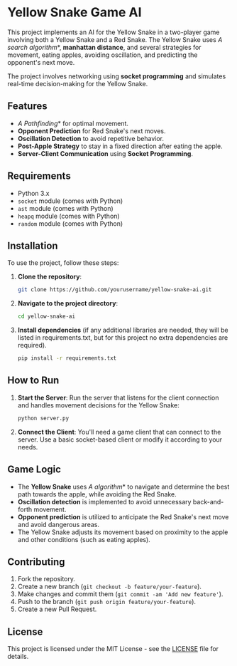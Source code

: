 # Yellow Snake Game AI

This project implements an AI for the Yellow Snake in a two-player game involving both a Yellow Snake and a Red Snake. The Yellow Snake uses **A* search algorithm**, **manhattan distance**, and several strategies for movement, eating apples, avoiding oscillation, and predicting the opponent's next move.

The project involves networking using **socket programming** and simulates real-time decision-making for the Yellow Snake.

## Features

- **A* Pathfinding** for optimal movement.
- **Opponent Prediction** for Red Snake's next moves.
- **Oscillation Detection** to avoid repetitive behavior.
- **Post-Apple Strategy** to stay in a fixed direction after eating the apple.
- **Server-Client Communication** using **Socket Programming**.

## Requirements

- Python 3.x
- `socket` module (comes with Python)
- `ast` module (comes with Python)
- `heapq` module (comes with Python)
- `random` module (comes with Python)

## Installation

To use the project, follow these steps:

1. **Clone the repository**:
    ```bash
    git clone https://github.com/yourusername/yellow-snake-ai.git
    ```

2. **Navigate to the project directory**:
    ```bash
    cd yellow-snake-ai
    ```

3. **Install dependencies** (if any additional libraries are needed, they will be listed in requirements.txt, but for this project no extra dependencies are required).

    ```bash
    pip install -r requirements.txt
    ```

## How to Run

1. **Start the Server**:
    Run the server that listens for the client connection and handles movement decisions for the Yellow Snake:
    ```bash
    python server.py
    ```

2. **Connect the Client**:
    You'll need a game client that can connect to the server. Use a basic socket-based client or modify it according to your needs.

## Game Logic

- The **Yellow Snake** uses **A* algorithm** to navigate and determine the best path towards the apple, while avoiding the Red Snake.
- **Oscillation detection** is implemented to avoid unnecessary back-and-forth movement.
- **Opponent prediction** is utilized to anticipate the Red Snake's next move and avoid dangerous areas.
- The Yellow Snake adjusts its movement based on proximity to the apple and other conditions (such as eating apples).

## Contributing

1. Fork the repository.
2. Create a new branch (`git checkout -b feature/your-feature`).
3. Make changes and commit them (`git commit -am 'Add new feature'`).
4. Push to the branch (`git push origin feature/your-feature`).
5. Create a new Pull Request.

## License

This project is licensed under the MIT License - see the [LICENSE](LICENSE) file for details.

